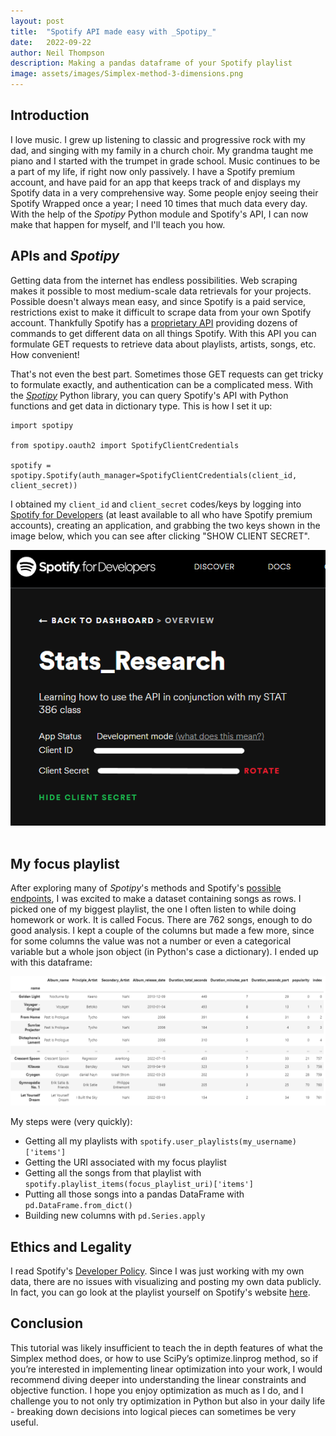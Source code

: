 ```yaml
---
layout: post
title:  "Spotify API made easy with _Spotipy_"
date:   2022-09-22
author: Neil Thompson
description: Making a pandas dataframe of your Spotify playlist
image: assets/images/Simplex-method-3-dimensions.png
---
```


## Introduction
I love music. I grew up listening to classic and progressive rock with my dad, and singing with my family in a church choir. My grandma taught me piano and I started with the trumpet in grade school.
Music continues to be a part of my life, if right now only passively. I have a Spotify premium account, and have paid for an app that keeps track of and displays my Spotify data in a very comprehensive way.
Some people enjoy seeing their Spotify Wrapped once a year; I need 10 times that much data every day. With the help of the _Spotipy_ Python module and Spotify's API, I can now make that happen for myself, 
and I'll teach you how.

## APIs and _Spotipy_
Getting data from the internet has endless possibilities. Web scraping makes it possible to most medium-scale data retrievals for your projects.
Possible doesn't always mean easy, and since Spotify is a paid service, restrictions exist to make it difficult to scrape data from your own Spotify account.
Thankfully Spotify has a [proprietary API](https://developer.spotify.com/documentation/web-api/) providing dozens of commands to get different data on all things Spotify.
With this API you can formulate GET requests to retrieve data about playlists, artists, songs, etc. How convenient!

That's not even the best part. Sometimes those GET requests can get tricky to formulate exactly, and authentication can be a complicated mess. 
With the [_Spotipy_](https://spotipy.readthedocs.io/en/master/) Python library, you can query Spotify's API with Python functions and get data in dictionary type. 
This is how I set it up: 

```
import spotipy

from spotipy.oauth2 import SpotifyClientCredentials

spotify = spotipy.Spotify(auth_manager=SpotifyClientCredentials(client_id, client_secret))
```
I obtained my `client_id` and `client_secret` codes/keys by logging into [Spotify for Developers](https://developer.spotify.com/dashboard/applications) (at least available to all who have Spotify premium accounts), creating an application, and grabbing the two keys shown in the image below, which you can see after clicking "SHOW CLIENT SECRET".

<img src="https://github.com/neil826t/stat386-projects/blob/main/assets/images/Spotify%20App.png" alt=""/>
<img src="https://www.mathworks.com/help/examples/optim/win64/tutdemo_01.png" alt=""/>

## My focus playlist

After exploring many of _Spotipy_'s methods and Spotify's [possible endpoints](https://developer.spotify.com/documentation/web-api/reference/#/), I was excited to make a dataset containing songs as rows. I picked one of my biggest playlist, the one I often listen to while doing homework or work. It is called Focus. There are 762 songs, enough to do good analysis. I kept a couple of the columns but made a few more, since for some columns the value was not a number or even a categorical variable but a whole json object (in Python's case a dictionary). I ended up with this dataframe:

<img src="https://github.com/neil826t/stat386-projects/blob/main/assets/images/playlist_df_img.png" alt=""/>

My steps were (very quickly):
- Getting all my playlists with `spotify.user_playlists(my_username)['items']`
- Getting the URI associated with my focus playlist
- Getting all the songs from that playlist with `spotify.playlist_items(focus_playlist_uri)['items']`
- Putting all those songs into a pandas DataFrame with `pd.DataFrame.from_dict()`
- Building new columns with `pd.Series.apply`

## Ethics and Legality

I read Spotify's [Developer Policy](https://developer.spotify.com/policy/). Since I was just working with my own data, there are no issues with visualizing and posting my own data publicly. In fact, you can go look at the playlist yourself on Spotify's website [here](https://open.spotify.com/playlist/45JTnzWMn7TW1VJW69Wl6T).

## Conclusion
This tutorial was likely insufficient to teach the in depth features of what the Simplex method does, or how to use SciPy’s optimize.linprog method, so if you’re interested in implementing linear optimization into your work, I would recommend diving deeper into understanding the linear constraints and objective function. I hope you enjoy optimization as much as I do, and I challenge you to not only try optimization in Python but also in your daily life - breaking down decisions into logical pieces can sometimes be very useful.
